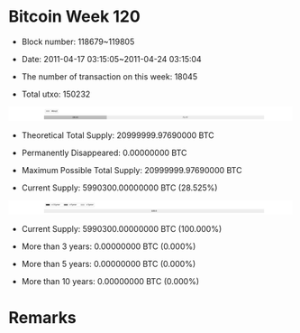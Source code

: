 # Bitcoin Week 120

- Block number: 118679~119805

- Date: 2011-04-17 03:15:05~2011-04-24 03:15:04

- The number of transaction on this week: 18045

- Total utxo: 150232

![](../images/mined_week120.png)

- Theoretical Total Supply: 20999999.97690000 BTC

- Permanently Disappeared: 0.00000000 BTC

- Maximum Possible Total Supply: 20999999.97690000 BTC

- Current Supply: 5990300.00000000 BTC (28.525%)

![](../images/year_week120.png)


- Current Supply: 5990300.00000000 BTC (100.000%)

- More than 3 years: 0.00000000 BTC (0.000%)

- More than 5 years: 0.00000000 BTC (0.000%)

- More than 10 years: 0.00000000 BTC (0.000%)

# Remarks

